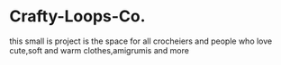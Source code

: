 # Crafty-Loops-Co.
this small is project is the space for all crocheiers and people who love cute,soft and warm clothes,amigrumis and more 